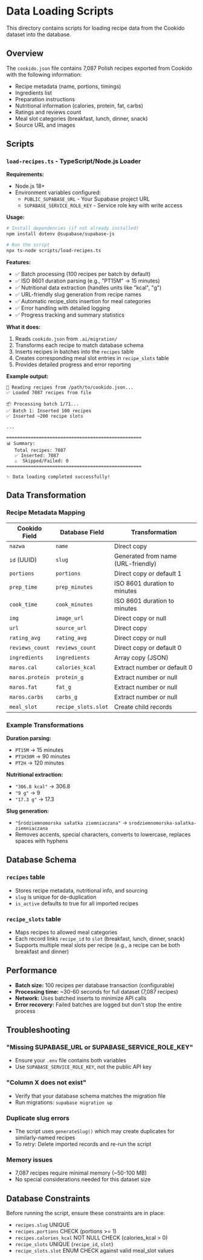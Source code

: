 # Data Loading Scripts

This directory contains scripts for loading recipe data from the Cookido dataset into the database.

## Overview

The `cookido.json` file contains 7,087 Polish recipes exported from Cookido with the following information:
- Recipe metadata (name, portions, timings)
- Ingredients list
- Preparation instructions
- Nutritional information (calories, protein, fat, carbs)
- Ratings and reviews count
- Meal slot categories (breakfast, lunch, dinner, snack)
- Source URL and images

## Scripts

### `load-recipes.ts` - TypeScript/Node.js Loader

**Requirements:**
- Node.js 18+
- Environment variables configured:
  - `PUBLIC_SUPABASE_URL` - Your Supabase project URL
  - `SUPABASE_SERVICE_ROLE_KEY` - Service role key with write access

**Usage:**

```bash
# Install dependencies (if not already installed)
npm install dotenv @supabase/supabase-js

# Run the script
npx ts-node scripts/load-recipes.ts
```

**Features:**
- ✅ Batch processing (100 recipes per batch by default)
- ✅ ISO 8601 duration parsing (e.g., "PT15M" → 15 minutes)
- ✅ Nutritional data extraction (handles units like "kcal", "g")
- ✅ URL-friendly slug generation from recipe names
- ✅ Automatic recipe_slots insertion for meal categories
- ✅ Error handling with detailed logging
- ✅ Progress tracking and summary statistics

**What it does:**
1. Reads `cookido.json` from `.ai/migration/`
2. Transforms each recipe to match database schema
3. Inserts recipes in batches into the `recipes` table
4. Creates corresponding meal slot entries in `recipe_slots` table
5. Provides detailed progress and error reporting

**Example output:**
```
📖 Reading recipes from /path/to/cookido.json...
✅ Loaded 7087 recipes from file

📦 Processing batch 1/71...
✅ Batch 1: Inserted 100 recipes
✅ Inserted ~200 recipe slots

...

==================================================
📊 Summary:
   Total recipes: 7087
   ✅ Inserted: 7087
   ⚠️  Skipped/Failed: 0
==================================================

✨ Data loading completed successfully!
```

## Data Transformation

### Recipe Metadata Mapping

| Cookido Field | Database Field | Transformation |
|---------------|----------------|-----------------|
| `nazwa` | `name` | Direct copy |
| `id` (UUID) | `slug` | Generated from name (URL-friendly) |
| `portions` | `portions` | Direct copy or default 1 |
| `prep_time` | `prep_minutes` | ISO 8601 duration to minutes |
| `cook_time` | `cook_minutes` | ISO 8601 duration to minutes |
| `img` | `image_url` | Direct copy or null |
| `url` | `source_url` | Direct copy |
| `rating_avg` | `rating_avg` | Direct copy or null |
| `reviews_count` | `reviews_count` | Direct copy or default 0 |
| `ingredients` | `ingredients` | Array copy (JSON) |
| `maros.cal` | `calories_kcal` | Extract number or default 0 |
| `maros.protein` | `protein_g` | Extract number or null |
| `maros.fat` | `fat_g` | Extract number or null |
| `maros.carbs` | `carbs_g` | Extract number or null |
| `meal_slot` | `recipe_slots.slot` | Create child records |

### Example Transformations

**Duration parsing:**
- `PT15M` → 15 minutes
- `PT1H30M` → 90 minutes
- `PT2H` → 120 minutes

**Nutritional extraction:**
- `"306.8 kcal"` → 306.8
- `"9 g"` → 9
- `"17.3 g"` → 17.3

**Slug generation:**
- `"Śródziemnomorska sałatka ziemniaczana"` → `srodziemnomorska-salatka-ziemniaczana`
- Removes accents, special characters, converts to lowercase, replaces spaces with hyphens

## Database Schema

### `recipes` table
- Stores recipe metadata, nutritional info, and sourcing
- `slug` is unique for de-duplication
- `is_active` defaults to true for all imported recipes

### `recipe_slots` table
- Maps recipes to allowed meal categories
- Each record links `recipe_id` to `slot` (breakfast, lunch, dinner, snack)
- Supports multiple meal slots per recipe (e.g., a recipe can be both breakfast and dinner)

## Performance

- **Batch size:** 100 recipes per database transaction (configurable)
- **Processing time:** ~30-60 seconds for full dataset (7,087 recipes)
- **Network:** Uses batched inserts to minimize API calls
- **Error recovery:** Failed batches are logged but don't stop the entire process

## Troubleshooting

### "Missing SUPABASE_URL or SUPABASE_SERVICE_ROLE_KEY"
- Ensure your `.env` file contains both variables
- Use `SUPABASE_SERVICE_ROLE_KEY`, not the public API key

### "Column X does not exist"
- Verify that your database schema matches the migration file
- Run migrations: `supabase migration up`

### Duplicate slug errors
- The script uses `generateSlug()` which may create duplicates for similarly-named recipes
- To retry: Delete imported records and re-run the script

### Memory issues
- 7,087 recipes require minimal memory (~50-100 MB)
- No special considerations needed for this dataset size

## Database Constraints

Before running the script, ensure these constraints are in place:
- `recipes.slug` UNIQUE
- `recipes.portions` CHECK (portions >= 1)
- `recipes.calories_kcal` NOT NULL CHECK (calories_kcal > 0)
- `recipe_slots` UNIQUE (`recipe_id`, `slot`)
- `recipe_slots.slot` ENUM CHECK against valid meal_slot values
